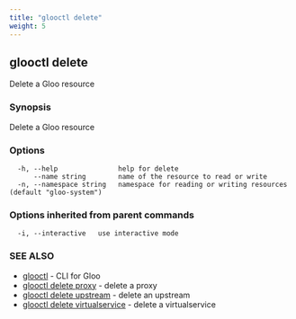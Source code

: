 ```yaml
---
title: "glooctl delete"
weight: 5
---
```

## glooctl delete

Delete a Gloo resource

### Synopsis

Delete a Gloo resource

### Options

```
  -h, --help               help for delete
      --name string        name of the resource to read or write
  -n, --namespace string   namespace for reading or writing resources (default "gloo-system")
```

### Options inherited from parent commands

```
  -i, --interactive   use interactive mode
```

### SEE ALSO

* [glooctl](glooctl)	 - CLI for Gloo
* [glooctl delete proxy](glooctl_delete_proxy)	 - delete a proxy
* [glooctl delete upstream](glooctl_delete_upstream)	 - delete an upstream
* [glooctl delete virtualservice](glooctl_delete_virtualservice)	 - delete a virtualservice

